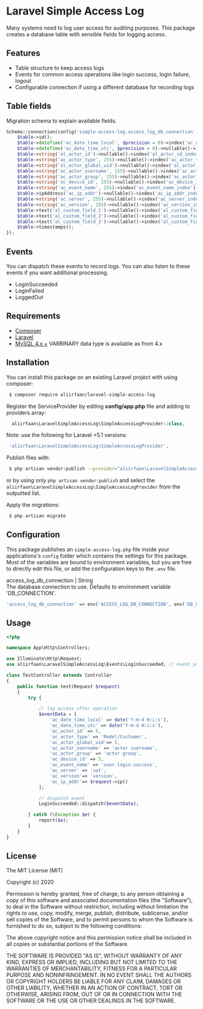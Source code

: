 # Laravel Simple Access Log

Many systems need to log user access for auditing purposes. This package creates a database table with sensible fields for logging access.

## Features
* Table structure to keep access logs
* Events for common access operations like login success, login failure, logout
* Configurable connection if using a different database for recording logs

## Table fields
Migration schema to explain available fields.

```php
Schema::connection(config('simple-access-log.access_log_db_connection'))->create('lsac_access_logs', function (Blueprint $table) {
    $table->id();
    $table->dateTime('ac_date_time_local', $precision = 0)->index('ac_date_time_local_index')->comment('Timestamp in local timezone.');
    $table->dateTime('ac_date_time_utc', $precision = 0)->nullable()->index('ac_date_time_utc_index');
    $table->string('al_actor_id')->nullable()->index('al_actor_id_index')->comment('User id in application. Can be null in cases where an action is performed programmatically.');
    $table->string('ac_actor_type', 255)->nullable()->index('ac_actor_type_index')->comment('Actor type in application. Useful if you are logging multiple types of users. Example: admin, user, guest');
    $table->string('al_actor_global_uid')->nullable()->index('al_actor_global_uid_index')->comment('User id if using a single sign on facility.');
    $table->string('ac_actor_username', 255)->nullable()->index('ac_actor_username_index')->comment('Username in application.');
    $table->string('ac_actor_group', 255)->nullable()->index('ac_actor_group_index')->comment('User role/group in application.');
    $table->string('ac_device_id', 255)->nullable()->index('ac_device_id_index')->comment('Device identifier.');
    $table->string('ac_event_name', 255)->index('ac_event_name_index')->comment('Common name for the event that can be used to filter down to similar events. Example: user.login.success, user.login.failure, user.logout');
    $table->ipAddress('ac_ip_addr')->nullable()->index('ac_ip_addr_index');
    $table->string('ac_server', 255)->nullable()->index('ac_server_index')->comment('Server ids or names, server location. Example: uat, production, testing, 192.168.2.10');
    $table->string('ac_version', 255)->nullable()->index('ac_version_index')->comment('Version of the code/release that is sending the events.');
    $table->text('al_custom_field_1')->nullable()->index('al_custom_field_1_index');
    $table->text('al_custom_field_2')->nullable()->index('al_custom_field_2_index');
    $table->text('al_custom_field_3')->nullable()->index('al_custom_field_3_index');
    $table->timestamps();
});
```
## Events
You can dispatch these events to record logs. You can also listen to these events if you want additional processing.
* LoginSucceeded
* LoginFailed
* LoggedOut

## Requirements

* [Composer](https://getcomposer.org/)
* [Laravel](http://laravel.com/)
* [MySQL 4.x +](https://www.mysql.com/) VARBINARY data type is available as from 4.x

## Installation

You can install this package on an existing Laravel project with using composer:

```bash
 $ composer require aliirfaan/laravel-simple-access-log
```

Register the ServiceProvider by editing **config/app.php** file and adding to providers array:

```php
  aliirfaan\LaravelSimpleAccessLog\SimpleAccessLogProvider::class,
```

Note: use the following for Laravel <5.1 versions:

```php
 'aliirfaan\LaravelSimpleAccessLog\SimpleAccessLogProvider',
```

Publish files with:

```bash
 $ php artisan vendor:publish --provider="aliirfaan\LaravelSimpleAccessLog\SimpleAccessLogProvider"
```

or by using only `php artisan vendor:publish` and select the `aliirfaan\LaravelSimpleAccessLog\SimpleAccessLogProvider` from the outputted list.

Apply the migrations:

```bash
 $ php artisan migrate
 ```

 ## Configuration

This package publishes an `simple-access-log.php` file inside your applications's `config` folder which contains the settings for this package. Most of the variables are bound to environment variables, but you are free to directly edit this file, or add the configuration keys to the `.env` file.

access_log_db_connection | String  
The database connection to use. Defaults to environment variable 'DB_CONNECTION'.

```php
'access_log_db_connection' => env('ACCESS_LOG_DB_CONNECTION', env('DB_CONNECTION'))
```

## Usage

```php
<?php

namespace App\Http\Controllers;

use Illuminate\Http\Request;
use aliirfaan\LaravelSimpleAccessLog\Events\LoginSucceeded; // event you want to dispatch

class TestController extends Controller
{
    public function test(Request $request)
    {
        try {

            // log access after operation
            $eventData = [
                'ac_date_time_local' => date('Y-m-d H:i:s'),
                'ac_date_time_utc' => date('Y-m-d H:i:s'),
                'ac_actor_id' => 5,
                'ac_actor_type' => 'Model/Customer',
                'ac_actor_global_uid'=> 5,
                'ac_actor_username' => 'actor username',
                'ac_actor_group' => 'actor group',
                'ac_device_id' => 5,
                'ac_event_name' => 'user.login.success',
                'ac_server' => 'uat',
                'ac_version'=> 'version',
                'ac_ip_addr'=> $request->ip()
            ];

            // dispatch event
            LoginSucceeded::dispatch($eventData);

        } catch (\Exception $e) {
            report($e);
        }
    }
}
```

## License

The MIT License (MIT)

Copyright (c) 2020

Permission is hereby granted, free of charge, to any person obtaining a copy
of this software and associated documentation files (the "Software"), to deal
in the Software without restriction, including without limitation the rights
to use, copy, modify, merge, publish, distribute, sublicense, and/or sell
copies of the Software, and to permit persons to whom the Software is
furnished to do so, subject to the following conditions:

The above copyright notice and this permission notice shall be included in all
copies or substantial portions of the Software.

THE SOFTWARE IS PROVIDED "AS IS", WITHOUT WARRANTY OF ANY KIND, EXPRESS OR
IMPLIED, INCLUDING BUT NOT LIMITED TO THE WARRANTIES OF MERCHANTABILITY,
FITNESS FOR A PARTICULAR PURPOSE AND NONINFRINGEMENT. IN NO EVENT SHALL THE
AUTHORS OR COPYRIGHT HOLDERS BE LIABLE FOR ANY CLAIM, DAMAGES OR OTHER
LIABILITY, WHETHER IN AN ACTION OF CONTRACT, TORT OR OTHERWISE, ARISING FROM,
OUT OF OR IN CONNECTION WITH THE SOFTWARE OR THE USE OR OTHER DEALINGS IN THE
SOFTWARE.